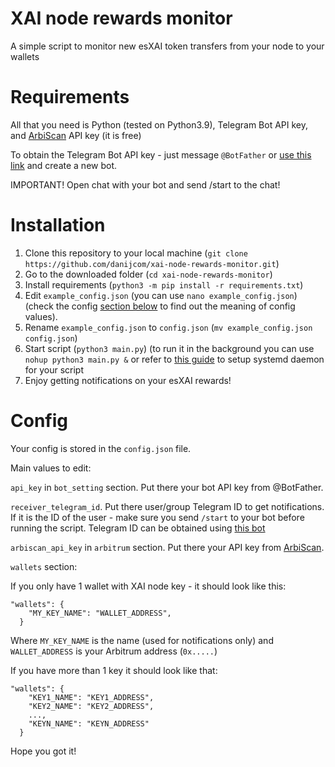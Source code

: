# XAI node rewards monitor
A simple script to monitor new esXAI token transfers from your node to your wallets

# Requirements
All that you need is Python (tested on Python3.9), Telegram Bot API key, and [ArbiScan](https://arbiscan.io/) API key (it is free)

To obtain the Telegram Bot API key - just message `@BotFather` or [use this link](https://telegram.me/BotFather) and create a new bot. 

IMPORTANT! Open chat with your bot and send /start to the chat!

# Installation
1. Clone this repository to your local machine (`git clone https://github.com/danijcom/xai-node-rewards-monitor.git`)
2. Go to the downloaded folder (`cd xai-node-rewards-monitor`)
3. Install requirements (`python3 -m pip install -r requirements.txt`)
4. Edit `example_config.json` (you can use `nano example_config.json`) (check the config [section below](https://github.com/danijcom/xai-node-rewards-monitor?tab=readme-ov-file#config) to find out the meaning of config values).
5. Rename `example_config.json` to `config.json` (`mv example_config.json config.json`)
6. Start script (`python3 main.py`) (to run it in the background you can use `nohup python3 main.py &` or refer to [this guide](https://medium.com/codex/setup-a-python-script-as-a-service-through-systemctl-systemd-f0cc55a42267) to setup systemd daemon for your script
7. Enjoy getting notifications on your esXAI rewards!

# Config
Your config is stored in the `config.json` file.

Main values to edit: 

`api_key` in `bot_setting` section. Put there your bot API key from @BotFather.

`receiver_telegram_id`. Put there user/group Telegram ID to get notifications. If it is the ID of the user - make sure you send `/start` to your bot before running the script. Telegram ID can be obtained using [this bot](https://t.me/myidbot)

`arbiscan_api_key` in `arbitrum` section. Put there your API key from [ArbiScan](https://arbiscan.io/).

`wallets` section:

If you only have 1 wallet with XAI node key - it should look like this:
```
"wallets": {
    "MY_KEY_NAME": "WALLET_ADDRESS",
  }
```

Where `MY_KEY_NAME` is the name (used for notifications only) and `WALLET_ADDRESS` is your Arbitrum address (`0x.....`)


If you have more than 1 key it should look like that:
```
"wallets": {
    "KEY1_NAME": "KEY1_ADDRESS",
    "KEY2_NAME": "KEY2_ADDRESS",
    ...,
    "KEYN_NAME": "KEYN_ADDRESS"
  }
```

Hope you got it!
